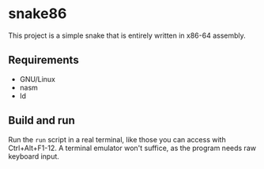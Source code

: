 # snake86
This project is a simple snake that is entirely written in x86-64 assembly.

## Requirements
* GNU/Linux
* nasm
* ld

## Build and run
Run the `run` script in a real terminal, like those you can access with Ctrl+Alt+F1-12.
A terminal emulator won't suffice, as the program needs raw keyboard input.
